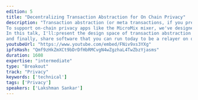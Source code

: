 ```yaml
---
edition: 5
title: "Decentralizing Transaction Abstraction for On Chain Privacy"
description: "Transaction abstraction (or meta transactions, if you prefer) isn't a new idea in Ethereum. The idea, roughly, is that users sometimes want a 3rd party, called relayers, to pay gas for their transactions for them.
To support on-chain privacy apps like the MicroMix mixer, we've designed a decentralized transaction abstraction system with 2 particularly novel ideas:a transaction simulation engine that allows anyone to run a relayer with minimal configurationa trustless reputation/spam-prevention system for relayers, that we call the 'burn registry'
In this talk, I'll:present the design space of transaction abstraction and some of the crypto-economic challenges in building such a systempresent the solution we've built for MicroMix
and finally, share software that you can run today to be a relayer on our network."
youtubeUrl: "https://www.youtube.com/embed/FNiv9xs3YXg"
ipfsHash: "Qmf9zHkZmXCt9bDrDfHbRMCvgN4wZgzhaL4TwZbzYjasms"
duration: 1608
expertise: "intermediate"
type: "Breakout"
track: "Privacy"
keywords: ['technical']
tags: ['Privacy']
speakers: ['Lakshman Sankar']
---
```

